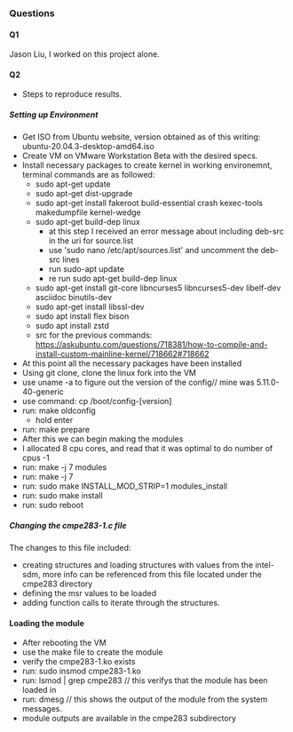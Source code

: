 ### Questions ### 
#### Q1 ####
Jason Liu, I worked on this project alone. 
#### Q2 ####
* Steps to reproduce results. 
##### Setting up Environment #####
* Get ISO from Ubuntu website, version obtained as of this writing: ubuntu-20.04.3-desktop-amd64.iso
* Create VM on VMware Workstation Beta with the desired specs. 
* Install necessary packages to create kernel in working environemnt, terminal commands are as followed:
   * sudo apt-get update
   * sudo apt-get dist-upgrade
   * sudo apt-get install fakeroot build-essential crash kexec-tools makedumpfile kernel-wedge
   * sudo apt-get build-dep linux
      * at this step I received an error message about including deb-src in the uri for source.list 
      * use 'sudo nano /etc/apt/sources.list' and uncomment the deb-src lines
      * run sudo-apt update
      * re run sudo apt-get build-dep linux
    * sudo apt-get install git-core libncurses5 libncurses5-dev libelf-dev asciidoc binutils-dev
    * sudo apt-get install libssl-dev
    * sudo apt install flex bison
    * sudo apt install zstd
    * src for the previous commands: https://askubuntu.com/questions/718381/how-to-compile-and-install-custom-mainline-kernel/718662#718662
* At this point all the necessary packages have been installed 
* Using git clone, clone the linux fork into the VM
* use uname -a to figure out the version of the config// mine was 5.11.0-40-generic
* use command: cp /boot/config-[version]
* run: make oldconfig
    * hold enter
* run: make prepare
* After this we can begin making the modules 
* I allocated 8 cpu cores, and read that it was optimal to do number of cpus -1 
* run: make -j 7 modules
* run: make -j 7
* run: sudo make INSTALL_MOD_STRIP=1 modules_install 
* run: sudo make install
* run: sudo reboot
##### Changing the cmpe283-1.c file #####
The changes to this file included:
* creating structures and loading structures with values from the intel-sdm, more info can be referenced from this file located under the cmpe283 directory
* defining the msr values to be loaded 
* adding function calls to iterate through the structures. 
#### Loading the module ####
* After rebooting the VM
* use the make file to create the module 
* verify the cmpe283-1.ko exists
* run: sudo insmod cmpe283-1.ko
* run: lsmod | grep cmpe283 // this verifys that the module has been loaded in
* run: dmesg // this shows the output of the module from the system messages. 
* module outputs are available in the cmpe283 subdirectory
